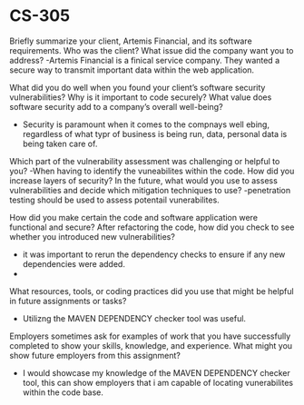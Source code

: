 # CS-305
Briefly summarize your client, Artemis Financial, and its software requirements. Who was the client? What issue did the company want you to address?
-Artemis Financial is a finical service company. They wanted a secure way to transmit important data within the web application.

What did you do well when you found your client’s software security vulnerabilities? Why is it important to code securely? What value does software security add to a company’s overall well-being?
- Security is paramount when it comes to the compnays well ebing, regardless of what typr of business is being run, data, personal data is being taken care of. 

Which part of the vulnerability assessment was challenging or helpful to you?
-When having to identify the vuneabilites within the code. 
How did you increase layers of security? In the future, what would you use to assess vulnerabilities and decide which mitigation techniques to use?
-penetration testing should be used to assess potentail vunerabilites.

How did you make certain the code and software application were functional and secure? After refactoring the code, how did you check to see whether you introduced new vulnerabilities?
- it was important to rerun the dependency checks to ensure if any new dependencies were added.
- 
What resources, tools, or coding practices did you use that might be helpful in future assignments or tasks?
- Utilizng the MAVEN DEPENDENCY checker tool was useful. 

Employers sometimes ask for examples of work that you have successfully completed to show your skills, knowledge, and experience. What might you show future employers from this assignment?
- I would showcase my knowledge of the  MAVEN DEPENDENCY checker tool, this can show employers that i am capable of locating vunerabilites within the code base. 
